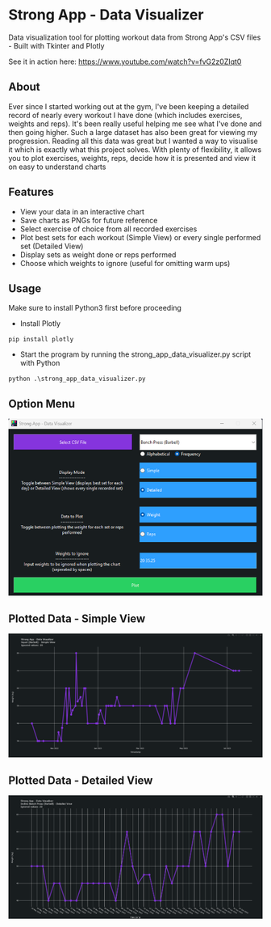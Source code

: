 # Strong App - Data Visualizer
Data visualization tool for plotting workout data from Strong App's CSV files - Built with Tkinter and Plotly

See it in action here: https://www.youtube.com/watch?v=fvG2z0ZIqt0


## About
Ever since I started working out at the gym, I've been keeping a detailed record of nearly every workout I have done (which includes exercises, weights and reps). It's been really useful helping me see what I've done and then going higher. Such a large dataset has also been great for viewing my progression. Reading all this data was great but I wanted a way to visualise it which is exactly what this project solves. With plenty of flexibility, it allows you to plot exercises, weights, reps, decide how it is presented and view it on easy to understand charts


## Features
- View your data in an interactive chart
- Save charts as PNGs for future reference
- Select exercise of choice from all recorded exercises
- Plot best sets for each workout (Simple View) or every single performed set (Detailed View)
- Display sets as weight done or reps performed
- Choose which weights to ignore (useful for omitting warm ups)


## Usage
Make sure to install Python3 first before proceeding

- Install Plotly
```
pip install plotly
```

- Start the program by running the strong_app_data_visualizer.py script with Python
```
python .\strong_app_data_visualizer.py
```


## Option Menu
![OptionMenu](/Imgs/OptionMenu.png)

## Plotted Data - Simple View
![SimpleViewPlot](/Imgs/SimpleViewPlot.png)

## Plotted Data - Detailed View
![DetailedViewPlot](/Imgs/DetailedViewPlot.png)
